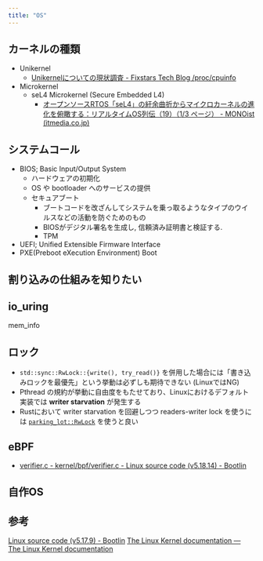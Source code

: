 ```yaml
---
title: "OS"
---
```


## カーネルの種類

- Unikernel
	- [Unikernelについての現状調査 - Fixstars Tech Blog /proc/cpuinfo](https://proc-cpuinfo.fixstars.com/2020/03/unikernel/)
- Microkernel
	- seL4 Microkernel (Secure Embedded L4)
		- [オープンソースRTOS「seL4」の紆余曲折からマイクロカーネルの進化を俯瞰する：リアルタイムOS列伝（19）（1/3 ページ） - MONOist (itmedia.co.jp)](https://monoist.itmedia.co.jp/mn/articles/2201/31/news053.html)

## システムコール

- BIOS; Basic Input/Output System
	- ハードウェアの初期化
	- OS や bootloader へのサービスの提供
	- セキュアブート
		- ブートコードを改ざんしてシステムを乗っ取るようなタイプのウイルスなどの活動を防ぐためのもの
		- BIOSがデジタル署名を生成し, 信頼済み証明書と検証する.
		- TPM
- UEFI; Unified Extensible Firmware Interface
- PXE(Preboot eXecution Environment) Boot

## 割り込みの仕組みを知りたい


## io_uring

mem_info

## ロック
- `std::sync::RwLock::{write(), try_read()}` を併用した場合には「書き込みロックを最優先」という挙動は必ずしも期待できない (LinuxではNG)
- Pthread の規約が挙動に自由度をもたせており、Linuxにおけるデフォルト実装では **writer starvation** が発生する
- Rustにおいて writer starvation を回避しつつ readers-writer lock を使うには [`parking_lot::RwLock`](https://docs.rs/parking_lot/latest/parking_lot/type.RwLock.html) を使うと良い


## eBPF
- [verifier.c - kernel/bpf/verifier.c - Linux source code (v5.18.14) - Bootlin](https://elixir.bootlin.com/linux/v5.18.14/source/kernel/bpf/verifier.c#L10186)


## 自作OS

## 参考
[Linux source code (v5.17.9) - Bootlin](https://elixir.bootlin.com/linux/v5.17.9/source)
[The Linux Kernel documentation — The Linux Kernel documentation](https://docs.kernel.org/)